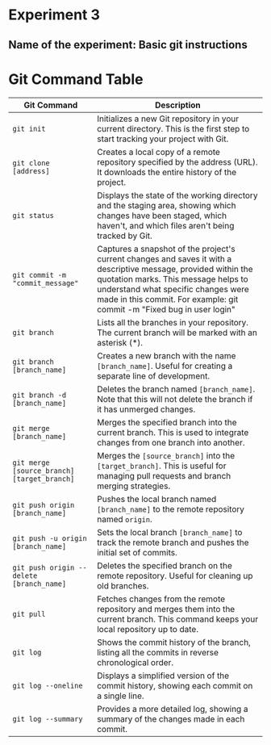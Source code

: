 # Experiment 3
## Name of the experiment: Basic git instructions


# Git Command Table


| **Git Command** | **Description** |
|--------|-----------|
| `git init` | Initializes a new Git repository in your current directory. This is the first step to start tracking your project with Git. |
| `git clone [address]` | Creates a local copy of a remote repository specified by the address (URL). It downloads the entire history of the project. |
| `git status` | Displays the state of the working directory and the staging area, showing which changes have been staged, which haven't, and which files aren't being tracked by Git. |
| `git commit -m "commit_message"` | Captures a snapshot of the project's current changes and saves it with a descriptive message, provided within the quotation marks. This message helps to understand what specific changes were made in this commit. For example: git commit -m "Fixed bug in user login" |
| `git branch` | Lists all the branches in your repository. The current branch will be marked with an asterisk (*). |
| `git branch [branch_name]` | Creates a new branch with the name `[branch_name]`. Useful for creating a separate line of development. |
| `git branch -d [branch_name]` | Deletes the branch named `[branch_name]`. Note that this will not delete the branch if it has unmerged changes. |
| `git merge [branch_name]` | Merges the specified branch into the current branch. This is used to integrate changes from one branch into another. |
| `git merge [source_branch] [target_branch]` | Merges the `[source_branch]` into the `[target_branch]`. This is useful for managing pull requests and branch merging strategies. |
| `git push origin [branch_name]` | Pushes the local branch named `[branch_name]` to the remote repository named `origin`. |
| `git push -u origin [branch_name]` | Sets the local branch `[branch_name]` to track the remote branch and pushes the initial set of commits. |
| `git push origin --delete [branch_name]` | Deletes the specified branch on the remote repository. Useful for cleaning up old branches. |
| `git pull` | Fetches changes from the remote repository and merges them into the current branch. This command keeps your local repository up to date. |
| `git log` | Shows the commit history of the branch, listing all the commits in reverse chronological order. |
| `git log --oneline` | Displays a simplified version of the commit history, showing each commit on a single line. |
| `git log --summary` | Provides a more detailed log, showing a summary of the changes made in each commit. |
